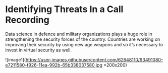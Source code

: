 # **Identifying Threats In a Call Recording**
<p>Data science in defence and military organizations plays a huge role in strengthening the security forces of the country. Countries are working on improving their security by using new age weapons and so it’s necessary to invest in virtual security as well. 
  </p>
  
  ![image1](https://user-images.githubusercontent.com/62648110/93491080-e7211580-f926-11ea-992b-65b338037580.jpg =200x200)
